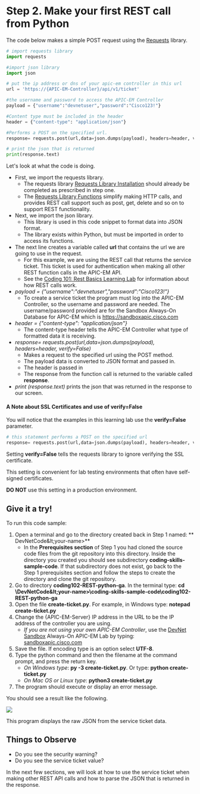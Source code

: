 # Step 2. Make your first REST call from Python
The code below makes a simple POST request using the [Requests](http://docs.python-requests.org/en/latest/user/install/#install) library.

```python
# import requests library
import requests

#import json library
import json

# put the ip address or dns of your apic-em controller in this url
url = 'https://{APIC-EM-Controller}/api/v1/ticket'

#the username and password to access the APIC-EM Controller
payload = {"username":"devnetuser","password":"Cisco123!"}

#Content type must be included in the header
header = {"content-type": "application/json"}

#Performs a POST on the specified url.
response= requests.post(url,data=json.dumps(payload), headers=header, verify=False)

# print the json that is returned
print(response.text)
```

Let's look at what the code is doing.

* First, we import the requests library.
    * The requests library [Requests Library Installation](http://docs.python-requests.org/en/latest/user/install/#install) should already be completed as prescribed in step one.
    * The [Requests Library Functions](http://docs.python-requests.org/en/latest/) simplify making HTTP calls, and provides REST call support such as post, get, delete and so on to support REST functionality.
* Next, we import the json library.
    * This library is used in this code snippet to format data into JSON format.
    * The library exists within Python, but must be imported in order to access its functions.
* The next line creates a variable called **url** that contains the url we are going to use in the request.
    * For this example, we are using the REST call that returns the service ticket.  This ticket is used for authentication when making all other REST function calls in the APIC-EM API.   
    * See the [Coding 101: Rest Basics Learning Lab](/#/labs/coding-101-rest-basics-ga/step/1) for information about how REST calls work.
* *payload = {"username":"devnetuser","password":"Cisco123!"}*
    * To create a service ticket the program must log into the APIC-EM Controller, so the username and password are needed.  The username/password provided are for the Sandbox Always-On Database for APIC-EM which is https://sandboxapic.cisco.com
* *header = {"content-type": "application/json"}*
    * The content-type header tells the APIC-EM Controller what type of formatted data it is receiving.
* *response= requests.post(url,data=json.dumps(payload), headers=header, verify=False)*
    * Makes a request to the specified url using the POST method.
    * The payload data is converted to JSON format and passed in.
    * The header is passed in
    * The response from the function call is returned to the variable called **response**.
* *print (response.text)* prints the json that was returned in the response to our screen.


#### A Note about SSL Certificates and use of verify=False

You will notice that the examples in this learning lab use the **verify=False** parameter.

```python
# this statement performs a POST on the specified url
response= requests.post(url,data=json.dumps(payload), headers=header, verify=False)

```
Setting **verify=False** tells the requests library to ignore verifying the SSL certificate.

This setting is convenient for lab testing environments that often have self-signed certificates.

**DO NOT** use this setting in a production environment.

## Give it a try!

To run this code sample:
1. Open a terminal and go to the directory created back in Step 1 named: ** DevNetCode\&lt;your-name&gt;**
    * In the **Prerequisites section** of Step 1 you had cloned the source code files from the git repository into this directory.  Inside the directory you created you should see subdirectory **coding-skills-sample-code**. If that subdirectory does not exist, go back to the Step 1 prerequisites section and follow the steps to create the directory and clone the git repository.
2. Go to directory **coding102-REST-python-ga**.  In the terminal type:
**cd \DevNetCode\&lt;your-name&gt;\coding-skills-sample-code\coding102-REST-python-ga**
3. Open the file **create-ticket.py**.  For example, in Windows type: **notepad create-ticket.py**
4. Change the {APIC-EM-Server} IP address in the URL to be the IP address of the controller you are using.
    * *If you are not using your own APIC-EM Controller*, use the [DevNet Sandbox](https://developer.cisco.com/site/devnet/sandbox/) Always-On APIC-EM Lab by typing: [sandboxapic.cisco.com](https://sandboxapic.cisco.com)
5. Save the file.  If encoding type is an option select **UTF-8**.
6. Type the python command and then the filename at the command prompt, and press the return key.
    * *On Windows type*: **py -3 create-ticket.py**.  Or type: **python create-ticket.py**
    * *On Mac OS or Linux type*: **python3 create-ticket.py**
7. The program should execute or display an error message.

You should see a result like the following.

![](/posts/files/coding-102-rest-python-ga/assets/images/create-ticket.png)

This program displays the raw JSON from the service ticket data.

## Things to Observe
* Do you see the security warning?
* Do you see the service ticket value?

In the next few sections, we will look at how to use the service ticket when making other REST API calls and how to parse the JSON that is returned in the response.

